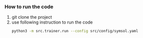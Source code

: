 ### How to run the code
1. git clone the project
2. use following instruction  to run the code
   ```bash
   python3 -m src.trainer.run --config src/config/symsol.yaml
   ```

